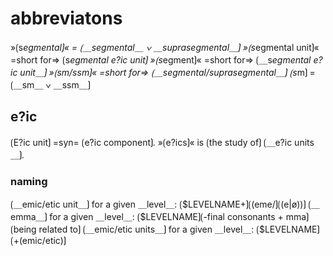# abbreviatons

»⟮s*egmental⟯« = ⟮＿segmental＿ ∨ ＿suprasegmental＿⟯
»⟮s*egmental unit⟯« =short for=> ⟮s*egmental e?ic unit⟯
»⟮s*egment⟯« =short for=> ⟮＿s*egmental e?ic unit＿⟯
»⟮sm/ssm⟯« =short for=> ⟮＿segmental/suprasegmental＿⟯
⟮s*m⟯ = ⟮＿sm＿ ∨ ＿ssm＿⟯

## e?ic

⟮E?ic unit⟯ =syn= ⟮e?ic component⟯.
»⟮e?ics⟯« is ⟮the study of⟯ ⟮＿e?ic units＿⟯.

### naming

⟮＿emic/etic unit＿⟯ for a given ＿level＿: ⟮\$LEVELNAME+⟯⟮(eme/⟯⟮(e|ø))⟯
⟮＿emma＿⟯ for a given ＿level＿: ⟮\$LEVELNAME⟯⟮-final consonants + mma⟯
⟮being related to⟯ ⟮＿emic/etic units＿⟯ for a given ＿level＿: ⟮\$LEVELNAME⟯⟮+(emic/etic)⟯